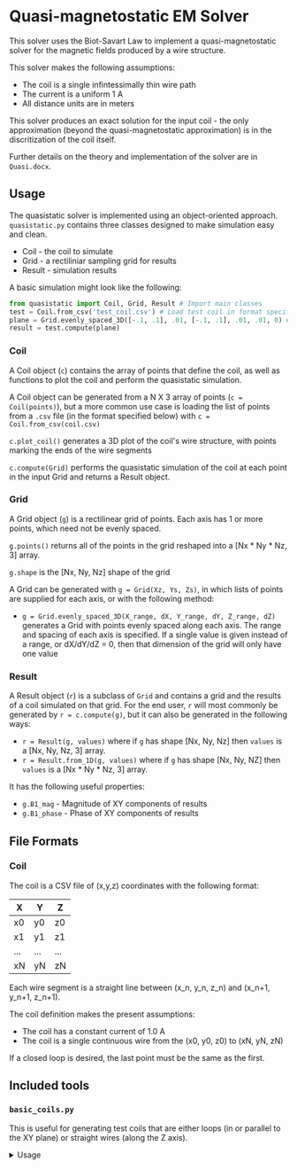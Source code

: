 # Quasi-magnetostatic EM Solver

This solver uses the Biot-Savart Law to implement a quasi-magnetostatic solver for the magnetic fields produced by a wire structure.

This solver makes the following assumptions:
 - The coil is a single infintessimally thin wire path
 - The current is a uniform 1 A
 - All distance units are in meters

This solver produces an exact solution for the input coil - the only approximation (beyond the quasi-magnetostatic approximation) is in the discritization of the coil itself.

Further details on the theory and implementation of the solver are in `Quasi.docx`.

## Usage

The quasistatic solver is implemented using an object-oriented approach. `quasistatic.py` contains three classes designed to make simulation easy and clean.

- Coil - the coil to simulate
- Grid - a rectiliniar sampling grid for results
- Result - simulation results

A basic simulation might look like the following:
```python
from quasistatic import Coil, Grid, Result # Import main classes
test = Coil.from_csv('test_coil.csv') # Load test coil in format specified below.
plane = Grid.evenly_spaced_3D([-.1, .1], .01, [-.1, .1], .01, .01, 0) # Define sampling pattern
result = test.compute(plane)
```

### Coil
A Coil object (`c`) contains the array of points that define the coil, as well as functions to plot the coil and perform the quasistatic simulation.

A Coil object can be generated from a N X 3 array of points (`c = Coil(points)`), but a more common use case is loading the list of points from a `.csv` file (in the format specified below) with `c = Coil.from_csv(coil.csv)`

`c.plot_coil()` generates a 3D plot of the coil's wire structure, with points marking the ends of the wire segments

`c.compute(Grid)` performs the quasistatic simulation of the coil at each point in the input Grid and returns a Result object.

### Grid
A Grid object (`g`) is a rectilinear grid of points. Each axis has 1 or more points, which need not be evenly spaced.

`g.points()` returns all of the points in the grid reshaped into a [Nx * Ny * Nz, 3] array.

`g.shape` is the [Nx, Ny, Nz] shape of the grid

A Grid can be generated with `g = Grid(Xz, Ys, Zs)`, in which lists of points are supplied for each axis, or with the following method:

- `g = Grid.evenly_spaced_3D(X_range, dX, Y_range, dY, Z_range, dZ)` generates a Grid with points evenly spaced along each axis. The range and spacing of each axis is specified. If a single value is given instead of a range, or dX/dY/dZ = 0, then that dimension of the grid will only have one value

### Result
A Result object (`r`) is a subclass of `Grid` and contains a grid and the results of a coil simulated on that grid.
For the end user, `r` will most commonly be generated by `r = c.compute(g)`, but it can also be generated in the following ways:
- `r = Result(g, values)` where if `g` has shape [Nx, Ny, Nz] then `values` is a [Nx, Ny, Nz, 3] array.
- `r = Result.from_1D(g, values)` where if `g` has shape [Nx, Ny, NZ] then `values` is a [Nx * Ny * Nz, 3] array.

It has the following useful properties:
- `g.B1_mag` - Magnitude of XY components of results
- `g.B1_phase` - Phase of XY components of results
    
## File Formats
### Coil
The coil is a CSV file of (x,y,z) coordinates with the following format:

| X   | Y   | Z   |
|-----|-----|-----|
| x0  | y0  | z0  |
| x1  | y1  | z1  |
| ... | ... | ... |
| xN  | yN  | zN  |

Each wire segment is a straight line between (x_n, y_n, z_n) and (x_n+1, y_n+1, z_n+1).

The coil definition makes the present assumptions:
 - The coil has a constant current of 1.0 A
 - The coil is a single continuous wire from the (x0, y0, z0) to (xN, yN, zN)

If a closed loop is desired, the last point must be the same as the first.

## Included tools
### `basic_coils.py`
This is useful for generating test coils that are either loops (in or parallel to the XY plane) or straight wires (along the Z axis).

<details>
<summary>Usage</summary>

`python basic_coils.py [shape] [save_name] --radius [rad] --length [len] --segments [seg] --z-offset [zof]`

Parameters:
- `shape` Shape of coil: `circ_loop` or `line`
- `save_name` Filename to save as. If none is supplied, a name based on the coil type and dimensions will be used.
- `-r --radius` Radius of loop in m - only applies to circular loop
- `-l --length` Length of line in m - only applies to line
- `-s --segments` Number of segments to discritize coil into
- `-z --z-offset` Z offset of coil from XY plane - only applies to circular loop
</details>